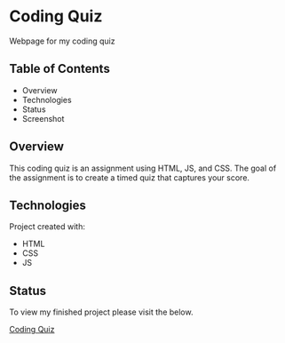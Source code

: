 # Coding Quiz
Webpage for my coding quiz

## Table of Contents
* Overview
* Technologies
* Status
* Screenshot

## Overview
This coding quiz is an assignment using HTML, JS, and CSS. The goal of the assignment is to create a timed quiz that captures your score.

## Technologies
Project created with:
* HTML
* CSS
* JS

## Status
To view my finished project please visit the below.

[Coding Quiz](https://achung92.github.io/coding-quiz/.)
